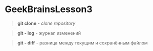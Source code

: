 # GeekBrainsLesson3

> **git clone** - _clone repository_

> **git - log** - журнал изменений

> **git - diff** - разница между текущим и сохранённым файлом